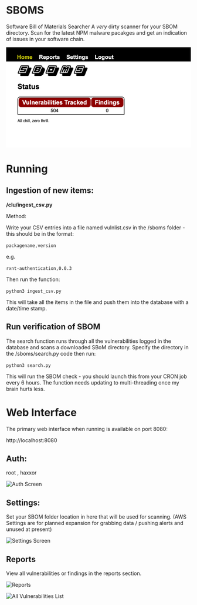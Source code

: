 # SBOMS

Software Bill of Materials Searcher
A *very* dirty scanner for your SBOM directory. Scan for the latest NPM malware pacakges and get an indication of issues in your software chain.

![SBOMS Main Screen](./manual/mainpage.png "Main Screen")


# Running

## Ingestion of new items:

**/clu/ingest_csv.py**

Method: 

Write your CSV entries into a file named vulnlist.csv in the /sboms folder - this should be in the format:

```packagename,version```

e.g.

```rxnt-authentication,0.0.3```

Then run the function:

```python3 ingest_csv.py```

This will take all the items in the file and push them into the database with a date/time stamp.

## Run verification of SBOM

The search function runs through all the vulnerabilities logged in the database and scans a downloaded SBoM directory. Specify the directory in the /sboms/search.py code then run:

```python3 search.py```

This will run the SBOM check - you should launch this from your CRON job every 6 hours. The function needs updating to multi-threading once my brain hurts less.


# Web Interface
The primary web interface when running is available on port 8080:

http://localhost:8080

## Auth:

root , haxxor

![Auth Screen](./manual/authpng.png "Auth Screen")

## Settings:

Set your SBOM folder location in here that will be used for scanning. (AWS Settings are for planned expansion for grabbing data / pushing alerts and unused at present)

![Settings Screen](./manual/settings.png "Settings Screen")

## Reports

View all vulnerabilities or findings in the reports section.

![Reports](./manual/reports.png "Reports Screen")


![All Vulnerabilities List](./manual/report_vulns.png "All Known Vulnerabilities")
